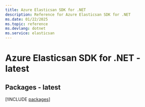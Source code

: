 ```yaml
---
title: Azure Elasticsan SDK for .NET
description: Reference for Azure Elasticsan SDK for .NET
ms.date: 01/22/2025
ms.topic: reference
ms.devlang: dotnet
ms.service: elasticsan
---
```

# Azure Elasticsan SDK for .NET - latest
## Packages - latest
[!INCLUDE [packages](elasticsan-index.md)]